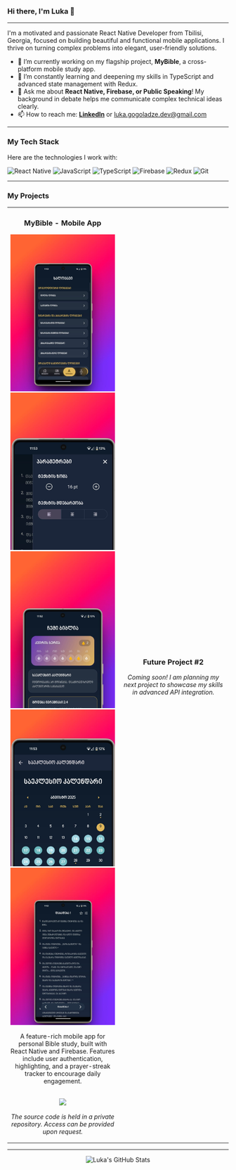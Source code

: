 ### Hi there, I'm Luka 👋

---

I'm a motivated and passionate React Native Developer from Tbilisi, Georgia, focused on building beautiful and functional mobile applications. I thrive on turning complex problems into elegant, user-friendly solutions.

* 🔭 I’m currently working on my flagship project, **MyBible**, a cross-platform mobile study app.
* 🌱 I’m constantly learning and deepening my skills in TypeScript and advanced state management with Redux.
* 💬 Ask me about **React Native, Firebase, or Public Speaking**! My background in debate helps me communicate complex technical ideas clearly.
* 📫 How to reach me: [**LinkedIn**](https://www.linkedin.com/in/luka-gogoladze-dev/) or luka.gogoladze.dev@gmail.com

---

### **My Tech Stack**

Here are the technologies I work with:

![React Native](https://img.shields.io/badge/React%20Native-20232A?style=for-the-badge&logo=react&logoColor=61DAFB)
![JavaScript](https://img.shields.io/badge/JavaScript-F7DF1E?style=for-the-badge&logo=javascript&logoColor=black)
![TypeScript](https://img.shields.io/badge/TypeScript-007ACC?style=for-the-badge&logo=typescript&logoColor=white)
![Firebase](https://img.shields.io/badge/Firebase-FFCA28?style=for-the-badge&logo=firebase&logoColor=black)
![Redux](https://img.shields.io/badge/Redux-593D88?style=for-the-badge&logo=redux&logoColor=white)
![Git](https://img.shields.io/badge/GIT-E44C30?style=for-the-badge&logo=git&logoColor=white)

---

### **My Projects**
<table>
<tr>
<td width="50%">
<h3 align="center">MyBible - Mobile App</h3>
<div align="center">
<!-- The image is NOT a link. It just displays the mockup from your PUBLIC assets repo -->
<img src="https://raw.githubusercontent.com/luka-gogoladze/my-portfolio-assets/main/bible-mockup-1.jpg" alt="MyBible Screen 1" width="300">
<img src="https://raw.githubusercontent.com/luka-gogoladze/my-portfolio-assets/main/bible-mockup-2.jpg" alt="MyBible Screen 2" width="300">
<img src="https://raw.githubusercontent.com/luka-gogoladze/my-portfolio-assets/main/bible-mockup-3.jpg" alt="MyBible Screen 3" width="300">
<img src="https://raw.githubusercontent.com/luka-gogoladze/my-portfolio-assets/main/bible-mockup-4.jpg" alt="MyBible Screen 4" width="300">
<img src="https://raw.githubusercontent.com/luka-gogoladze/my-portfolio-assets/main/bible-mockup-5.jpg" alt="MyBible Screen 5" width="300">
<p>A feature-rich mobile app for personal Bible study, built with React Native and Firebase. Features include user authentication, highlighting, and a prayer-streak tracker to encourage daily engagement.</p>
<br>
<!-- This badge clearly states the status. It is not a link. -->
<img src="https://img.shields.io/badge/Repository-Private-red?style=for-the-badge&logo=github">
<p><em>The source code is held in a private repository. Access can be provided upon request.</em></p>
</div>
</td>
<td width="50%">
<h3 align="center">Future Project #2</h3>
<div align="center">
<p><em>Coming soon! I am planning my next project to showcase my skills in advanced API integration.</em></p>
</div>
</td>
</tr>
</table>

<div align="center">

---
<div align="center">

![Luka's GitHub Stats](https://github-readme-stats.vercel.app/api?username=luka-gogoladze&show_icons=true&theme=radical)

</div>
